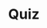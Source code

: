 ---
title: "Quiz"
passing_percentage: 70
layout: "test"
type: "test"
questions:
  - id: "q1"
    text: "What is the primary purpose of an Istio Ingress Gateway?"
    type: "single-answer"
    marks: 2
    options:
      - id: "a"
        text: "To manage internal service-to-service communication"
      - id: "b"
        text: "To expose services outside the cluster for external access"
        is_correct: true
      - id: "c"
        text: "To provide authentication for all services"
      - id: "d"
        text: "To monitor service mesh traffic patterns"
  - id: "q2"
    text: "Which Istio resources are required to expose a service through the Ingress Gateway? (Select all that apply)"
    type: "multiple-answers"
    marks: 2
    options:
      - id: "a"
        text: "Istio Gateway"
        is_correct: true
      - id: "b"
        text: "Istio VirtualService"
        is_correct: true
      - id: "c"
        text: "Istio ServiceEntry"
  - id: "q3"
    text: "What Istio feature defines service versions for traffic routing?" 
    type: "short_answer" 
    marks: 2
    correct_answer: "DestinationRules" 
---
